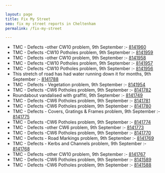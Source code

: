 ```yaml
---

layout: page
title: Fix My Street
seo: fix my street reports in Cheltenham
permalink: /fix-my-street

---
```


<!-- fix_marker starts -->

- TMC - Defects -other CW10 problem, 9th September :- [8141960](https://www.fixmystreet.com/report/8141960)
- TMC - Defects -CW10 Potholes problem, 9th September :- [8141959](https://www.fixmystreet.com/report/8141959)
- TMC - Defects -other CW10 problem, 9th September :- [8141958](https://www.fixmystreet.com/report/8141958)
- TMC - Defects -CW10 Potholes problem, 9th September :- [8141957](https://www.fixmystreet.com/report/8141957)
- TMC - Defects -CW10 Potholes problem, 9th September :- [8141956](https://www.fixmystreet.com/report/8141956)
- This stretch of road has had water running down it for months, 9th September :- [8141788](https://www.fixmystreet.com/report/8141788)
- TMC - Defects - Vegetation problem, 9th September :- [8141954](https://www.fixmystreet.com/report/8141954)
- TMC - Defects -CW6 Potholes  problem, 9th September :- [8141782](https://www.fixmystreet.com/report/8141782)
- Roundabout vandalised with graffiti, 9th September :- [8141749](https://www.fixmystreet.com/report/8141749)
- TMC - Defects -CW6 Potholes  problem, 9th September :- [8141781](https://www.fixmystreet.com/report/8141781)
- TMC - Defects -CW6 Potholes  problem, 9th September :- [8141780](https://www.fixmystreet.com/report/8141780)
- TMC - Defects - Covers, Gratings & Frames problem, 9th September :- [8141775](https://www.fixmystreet.com/report/8141775)
- TMC - Defects -CW6 Potholes  problem, 9th September :- [8141774](https://www.fixmystreet.com/report/8141774)
- TMC - Defects -other CW6 problem, 9th September :- [8141773](https://www.fixmystreet.com/report/8141773)
- TMC - Defects -CW6 Potholes  problem, 9th September :- [8141770](https://www.fixmystreet.com/report/8141770)
- TMC - Defects - Road Markings problem, 9th September :- [8141769](https://www.fixmystreet.com/report/8141769)
- TMC - Defects - Kerbs and Channels problem, 9th September :- [8141768](https://www.fixmystreet.com/report/8141768)
- TMC - Defects -other CW10 problem, 9th September :- [8141767](https://www.fixmystreet.com/report/8141767)
- TMC - Defects -CW6 Potholes  problem, 9th September :- [8141589](https://www.fixmystreet.com/report/8141589)
- TMC - Defects -CW6 Potholes  problem, 9th September :- [8141588](https://www.fixmystreet.com/report/8141588)

<!-- fix_marker ends -->